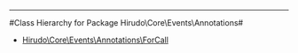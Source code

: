 - - -

#Class Hierarchy for Package Hirudo\Core\Events\Annotations#<ul>
<li><a href="https://github.com/JeyDotC/Hirudo-docs/blob/master/hirudo/core/events/annotations/ForCall.md">Hirudo\Core\Events\Annotations\ForCall</a></li>
</ul>

